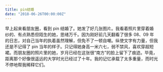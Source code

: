 ```yaml
---
title: pin结婚
date: "2018-06-26T00:00:00Z"
---
```


早上起来看朋友圈，看到 pin 结婚了。她发了好几张图片。我看着照片里穿着婚纱的、有点熟悉但陌生的她，思绪万千。因为刚好前几天翻看了很多 08、09 年的日志，对自己当年的执着虽然理解，但免不了一顿自嘲。纵使文字有力量，但我还是不记得了 pin 当年的样子。只记得她身高一米六七，弱不禁风，喜欢穿超短裙。而朋友圈的照片里的她，岁月已经在这张很“南方”的脸上留下了痕迹。毕竟，距离那个好像很遥远的大学时光已经过了十年。我的记忆承载了太多重量，而时光不停地帮我稀释它们。
